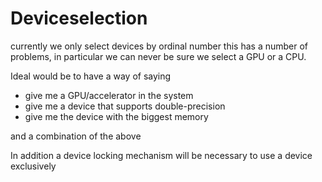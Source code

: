 # Deviceselection

currently we only select devices by ordinal number
this has a number of problems, in particular we can never be sure
we select a GPU or a CPU.

Ideal would be to have a way of saying

* give me a GPU/accelerator in the system
* give me a device that supports double-precision
* give me the device with the biggest memory

and a combination of the above

In addition a device locking mechanism will be necessary to 
use a device exclusively

